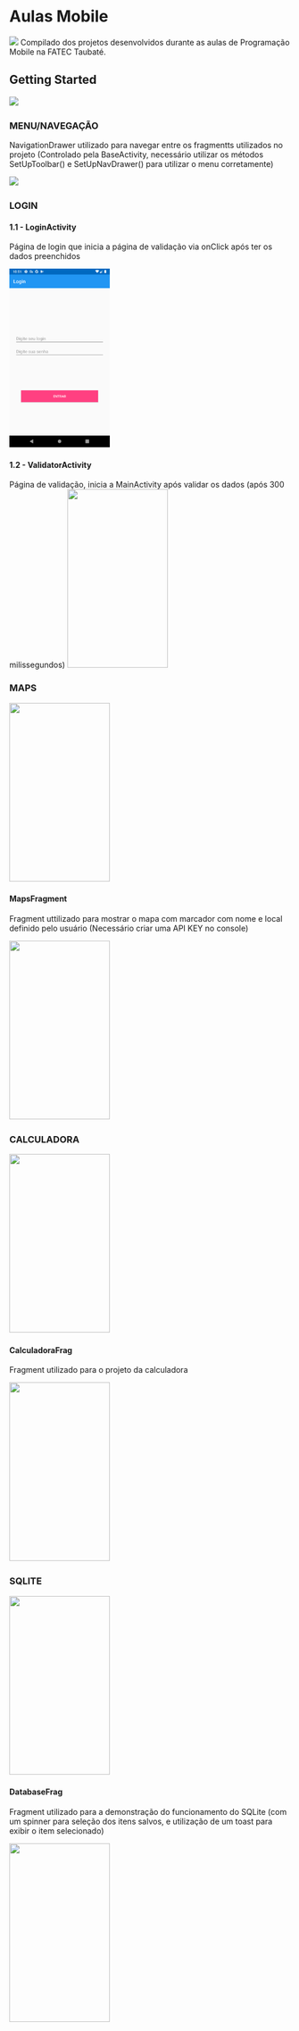 # Aulas Mobile

<img src="screenshots/ic_launcher.png.jpeg"/>
Compilado dos projetos desenvolvidos durante as aulas de Programação Mobile na FATEC Taubaté.

## Getting Started

<img src="screenshots/01.png.jpeg"/>

### MENU/NAVEGAÇÃO

NavigationDrawer utilizado para navegar entre os fragmentts utilizados no projeto
    (Controlado pela BaseActivity, necessário utilizar os métodos
    SetUpToolbar() e SetUpNavDrawer()
    para utilizar o menu corretamente)

<img src="screenshots/00.png.jpeg"/>


### LOGIN

#### 1.1 - LoginActivity

Página de login que inicia a página de validação via onClick após ter os dados preenchidos

<img src="screenshots/02.png" width="180" height="320"/>

#### 1.2 - ValidatorActivity
Página de validação, inicia a MainActivity após validar os dados (após 300 milissegundos) 
<img src="screenshots/03.png.jpeg" width="180" height="320"/>

### MAPS
<img src="screenshots/04.png.jpeg" width="180" height="320"/>

#### MapsFragment
Fragment uttilizado para mostrar o mapa com marcador com nome e local definido pelo usuário
(Necessário criar uma API KEY no console)

<img src="screenshots/05.png.jpeg" width="180" height="320"/>

### CALCULADORA
<img src="screenshots/06.png.jpeg" width="180" height="320"/>

#### CalculadoraFrag
Fragment utilizado para o projeto da calculadora

<img src="screenshots/07.png.jpeg" width="180" height="320"/>

### SQLITE
<img src="screenshots/08.png.jpeg" width="180" height="320"/>

#### DatabaseFrag
Fragment utilizado para a demonstração do funcionamento do SQLite
    (com um spinner para seleção dos itens salvos, 
    e utilização de um toast para exibir o item selecionado)
    
<img src="screenshots/09.png.jpeg" width="180" height="320"/>
